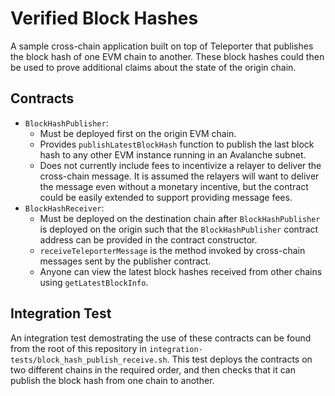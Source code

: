 # Verified Block Hashes

A sample cross-chain application built on top of Teleporter that publishes the block hash of one EVM chain to another. These block hashes could then be used to prove additional claims about the state of the origin chain.

## Contracts
- `BlockHashPublisher`:
    - Must be deployed first on the origin EVM chain.
    - Provides `publishLatestBlockHash` function to publish the last block hash to any other EVM instance running in an Avalanche subnet.
    - Does not currently include fees to incentivize a relayer to deliver the cross-chain message. It is assumed the relayers will want to deliver the message even without a monetary incentive, but the contract could be easily extended to support providing message fees.
- `BlockHashReceiver`:
    - Must be deployed on the destination chain after `BlockHashPublisher` is deployed on the origin such that the `BlockHashPublisher` contract address can be provided in the contract constructor.
    - `receiveTeleporterMessage` is the method invoked by cross-chain messages sent by the publisher contract.
    - Anyone can view the latest block hashes received from other chains using `getLatestBlockInfo`.

## Integration Test
An integration test demostrating the use of these contracts can be found from the root of this repository in `integration-tests/block_hash_publish_receive.sh`. This test deploys the contracts on two different chains in the required order, and then checks that it can publish the block hash from one chain to another.